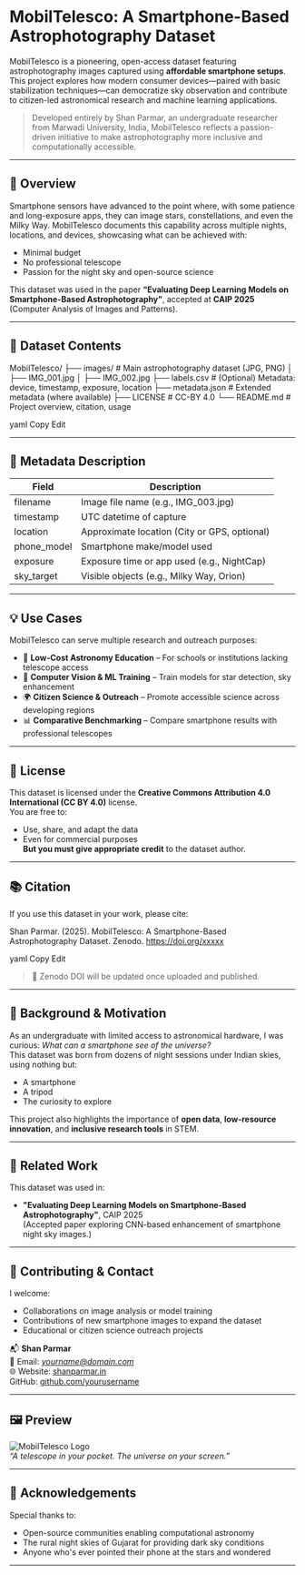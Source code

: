# MobilTelesco: A Smartphone-Based Astrophotography Dataset

MobilTelesco is a pioneering, open-access dataset featuring astrophotography images captured using **affordable smartphone setups**. This project explores how modern consumer devices—paired with basic stabilization techniques—can democratize sky observation and contribute to citizen-led astronomical research and machine learning applications.

> Developed entirely by Shan Parmar, an undergraduate researcher from Marwadi University, India, MobilTelesco reflects a passion-driven initiative to make astrophotography more inclusive and computationally accessible.

---

## 🌌 Overview

Smartphone sensors have advanced to the point where, with some patience and long-exposure apps, they can image stars, constellations, and even the Milky Way. MobilTelesco documents this capability across multiple nights, locations, and devices, showcasing what can be achieved with:
- Minimal budget
- No professional telescope
- Passion for the night sky and open-source science

This dataset was used in the paper **“Evaluating Deep Learning Models on Smartphone-Based Astrophotography”**, accepted at **CAIP 2025** (Computer Analysis of Images and Patterns).

---

## 📁 Dataset Contents

MobilTelesco/
├── images/ # Main astrophotography dataset (JPG, PNG)
│ ├── IMG_001.jpg
│ ├── IMG_002.jpg
├── labels.csv # (Optional) Metadata: device, timestamp, exposure, location
├── metadata.json # Extended metadata (where available)
├── LICENSE # CC-BY 4.0
└── README.md # Project overview, citation, usage

yaml
Copy
Edit

---

## 🧾 Metadata Description

| Field        | Description                                 |
|--------------|---------------------------------------------|
| filename     | Image file name (e.g., IMG_003.jpg)         |
| timestamp    | UTC datetime of capture                     |
| location     | Approximate location (City or GPS, optional)|
| phone_model  | Smartphone make/model used                  |
| exposure     | Exposure time or app used (e.g., NightCap)  |
| sky_target   | Visible objects (e.g., Milky Way, Orion)    |

---

## 💡 Use Cases

MobilTelesco can serve multiple research and outreach purposes:
- 📸 **Low-Cost Astronomy Education** – For schools or institutions lacking telescope access
- 🤖 **Computer Vision & ML Training** – Train models for star detection, sky enhancement
- 🌍 **Citizen Science & Outreach** – Promote accessible science across developing regions
- 📊 **Comparative Benchmarking** – Compare smartphone results with professional telescopes

---

## 📜 License

This dataset is licensed under the **Creative Commons Attribution 4.0 International (CC BY 4.0)** license.  
You are free to:
- Use, share, and adapt the data
- Even for commercial purposes  
**But you must give appropriate credit** to the dataset author.

---

## 📚 Citation

If you use this dataset in your work, please cite:

Shan Parmar. (2025). MobilTelesco: A Smartphone-Based Astrophotography Dataset. Zenodo. https://doi.org/xxxxx

yaml
Copy
Edit

> 📌 Zenodo DOI will be updated once uploaded and published.

---

## 🚀 Background & Motivation

As an undergraduate with limited access to astronomical hardware, I was curious: *What can a smartphone see of the universe?*  
This dataset was born from dozens of night sessions under Indian skies, using nothing but:
- A smartphone
- A tripod
- The curiosity to explore

This project also highlights the importance of **open data**, **low-resource innovation**, and **inclusive research tools** in STEM.

---

## 🧠 Related Work

This dataset was used in:
- **"Evaluating Deep Learning Models on Smartphone-Based Astrophotography"**, CAIP 2025  
(Accepted paper exploring CNN-based enhancement of smartphone night sky images.)

---

## 🤝 Contributing & Contact

I welcome:
- Collaborations on image analysis or model training
- Contributions of new smartphone images to expand the dataset
- Educational or citizen science outreach projects

📬 **Shan Parmar**  
📧 Email: *yourname@domain.com*  
🌐 Website: [shanparmar.in](https://yourwebsite.com)  
GitHub: [github.com/yourusername](https://github.com/yourusername)

---

## 🖼️ Preview

![MobilTelesco Logo](mobiltelesco-logo.png)  
*“A telescope in your pocket. The universe on your screen.”*

---

## 🙏 Acknowledgements

Special thanks to:
- Open-source communities enabling computational astronomy
- The rural night skies of Gujarat for providing dark sky conditions
- Anyone who's ever pointed their phone at the stars and wondered

---
